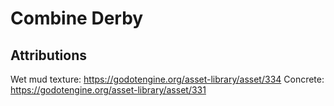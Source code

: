 # Combine Derby

## Attributions

Wet mud texture: https://godotengine.org/asset-library/asset/334
Concrete: https://godotengine.org/asset-library/asset/331
